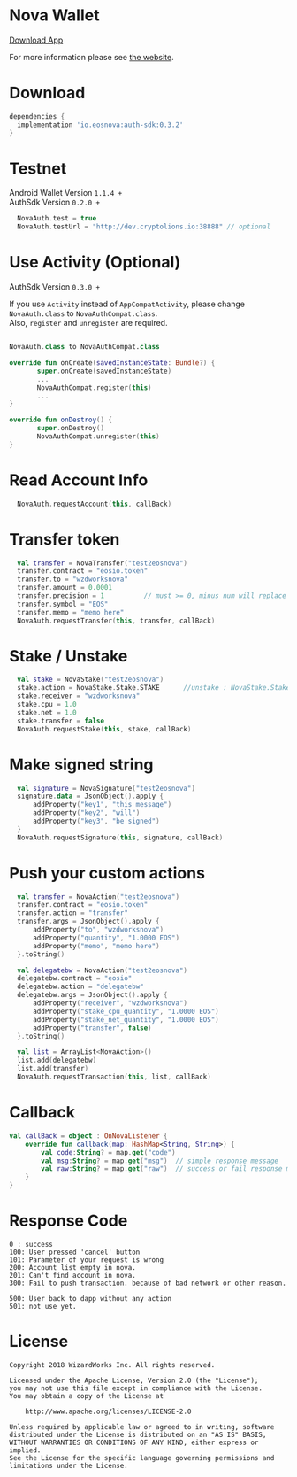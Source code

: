 # Nova Wallet
[Download App][1]

For more information please see [the website][2].


# Download
```groovy
dependencies {
  implementation 'io.eosnova:auth-sdk:0.3.2'
}
```

# Testnet
Android Wallet Version `1.1.4 +` <br>
AuthSdk Version `0.2.0 +`  

```kotlin
  NovaAuth.test = true
  NovaAuth.testUrl = "http://dev.cryptolions.io:38888" // optional
```

# Use Activity (Optional)
AuthSdk Version `0.3.0 +`

If you use `Activity` instead of `AppCompatActivity`, please change `NovaAuth.class` to `NovaAuthCompat.class`.<br>
Also, `register` and `unregister` are required.

``` kotlin

NovaAuth.class to NovaAuthCompat.class

override fun onCreate(savedInstanceState: Bundle?) {
       super.onCreate(savedInstanceState)
       ...
       NovaAuthCompat.register(this)
       ...
}

override fun onDestroy() {
       super.onDestroy()
       NovaAuthCompat.unregister(this)
}
```

# Read Account Info
```kotlin
  NovaAuth.requestAccount(this, callBack)
```
# Transfer token
```kotlin
  val transfer = NovaTransfer("test2eosnova")
  transfer.contract = "eosio.token"
  transfer.to = "wzdworksnova"
  transfer.amount = 0.0001
  transfer.precision = 1          // must >= 0, minus num will replace 0
  transfer.symbol = "EOS"
  transfer.memo = "memo here"
  NovaAuth.requestTransfer(this, transfer, callBack)
```
# Stake / Unstake
```kotlin
  val stake = NovaStake("test2eosnova")
  stake.action = NovaStake.Stake.STAKE      //unstake : NovaStake.Stake.UNSTAKE
  stake.receiver = "wzdworksnova"
  stake.cpu = 1.0
  stake.net = 1.0
  stake.transfer = false
  NovaAuth.requestStake(this, stake, callBack)
```

# Make signed string
```kotlin
  val signature = NovaSignature("test2eosnova")
  signature.data = JsonObject().apply {
      addProperty("key1", "this message")
      addProperty("key2", "will")
      addProperty("key3", "be signed")
  }
  NovaAuth.requestSignature(this, signature, callBack)
```

# Push your custom actions
```kotlin
  val transfer = NovaAction("test2eosnova")
  transfer.contract = "eosio.token"
  transfer.action = "transfer"
  transfer.args = JsonObject().apply {
      addProperty("to", "wzdworksnova")
      addProperty("quantity", "1.0000 EOS")
      addProperty("memo", "memo here")
  }.toString()

  val delegatebw = NovaAction("test2eosnova")
  delegatebw.contract = "eosio"
  delegatebw.action = "delegatebw"
  delegatebw.args = JsonObject().apply {
      addProperty("receiver", "wzdworksnova")
      addProperty("stake_cpu_quantity", "1.0000 EOS")
      addProperty("stake_net_quantity", "1.0000 EOS")
      addProperty("transfer", false)
  }.toString()

  val list = ArrayList<NovaAction>()
  list.add(delegatebw)
  list.add(transfer)
  NovaAuth.requestTransaction(this, list, callBack)
```

# Callback
```kotlin
val callBack = object : OnNovaListener {
    override fun callback(map: HashMap<String, String>) {
        val code:String? = map.get("code")
        val msg:String? = map.get("msg")  // simple response message
        val raw:String? = map.get("raw")  // success or fail response message(JSON format) from network or sdk
    }
}
```

# Response Code
```
0 : success
100: User pressed 'cancel' button
101: Parameter of your request is wrong
200: Account list empty in nova.
201: Can't find account in nova.
300: Fail to push transaction. because of bad network or other reason.
 
500: User back to dapp without any action
501: not use yet.
```



# License 


    Copyright 2018 WizardWorks Inc. All rights reserved.

    Licensed under the Apache License, Version 2.0 (the "License");
    you may not use this file except in compliance with the License.
    You may obtain a copy of the License at

        http://www.apache.org/licenses/LICENSE-2.0

    Unless required by applicable law or agreed to in writing, software
    distributed under the License is distributed on an "AS IS" BASIS,
    WITHOUT WARRANTIES OR CONDITIONS OF ANY KIND, either express or implied.
    See the License for the specific language governing permissions and
    limitations under the License.


[1]: http://bit.ly/2CySJnr
[2]: http://bit.ly/2Lj7Bdu
